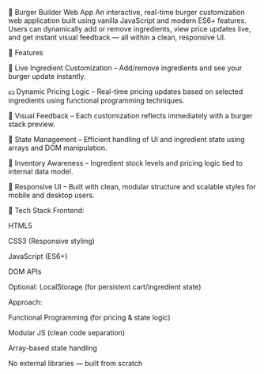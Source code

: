 🍔 Burger Builder Web App
An interactive, real-time burger customization web application built using vanilla JavaScript and modern ES6+ features. Users can dynamically add or remove ingredients, view price updates live, and get instant visual feedback — all within a clean, responsive UI.

🚀 Features

🧱 Live Ingredient Customization – Add/remove ingredients and see your burger update instantly.

💵 Dynamic Pricing Logic – Real-time pricing updates based on selected ingredients using functional programming techniques.

📸 Visual Feedback – Each customization reflects immediately with a burger stack preview.

🧮 State Management – Efficient handling of UI and ingredient state using arrays and DOM manipulation.

🧾 Inventory Awareness – Ingredient stock levels and pricing logic tied to internal data model.

🎨 Responsive UI – Built with clean, modular structure and scalable styles for mobile and desktop users.

🧰 Tech Stack
Frontend:

HTML5

CSS3 (Responsive styling)

JavaScript (ES6+)

DOM APIs

Optional: LocalStorage (for persistent cart/ingredient state)

Approach:

Functional Programming (for pricing & state logic)

Modular JS (clean code separation)

Array-based state handling

No external libraries — built from scratch
